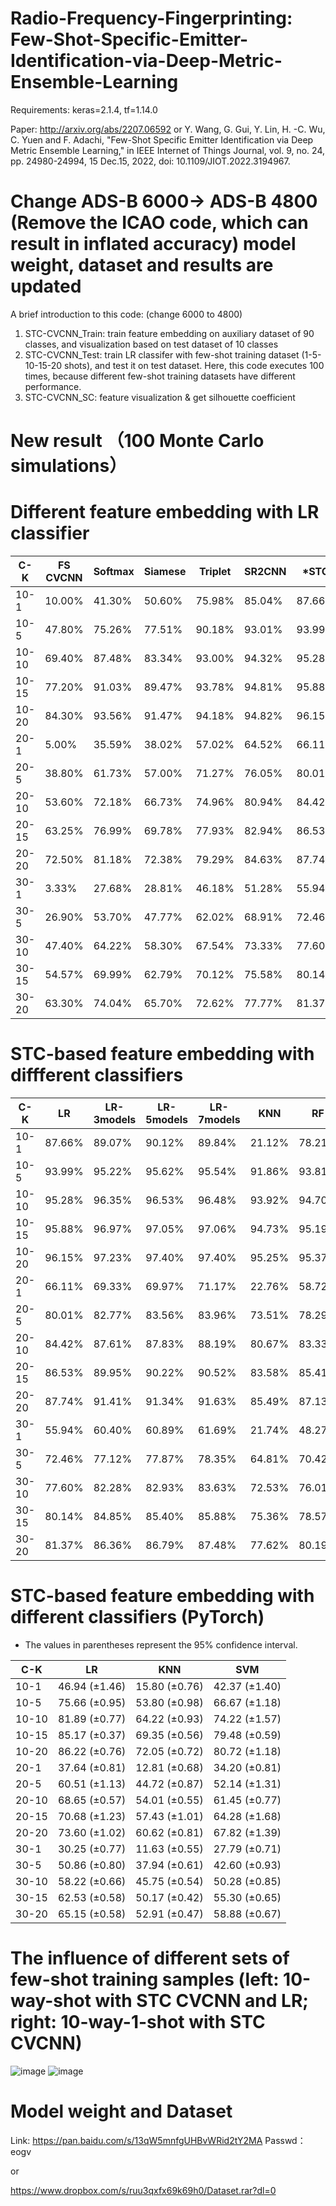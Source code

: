 # Radio-Frequency-Fingerprinting: Few-Shot-Specific-Emitter-Identification-via-Deep-Metric-Ensemble-Learning

Requirements: keras=2.1.4, tf=1.14.0

Paper: http://arxiv.org/abs/2207.06592 or Y. Wang, G. Gui, Y. Lin, H. -C. Wu, C. Yuen and F. Adachi, "Few-Shot Specific Emitter Identification via Deep Metric Ensemble Learning," in IEEE Internet of Things Journal, vol. 9, no. 24, pp. 24980-24994, 15 Dec.15, 2022, doi: 10.1109/JIOT.2022.3194967.

# Change ADS-B 6000-> ADS-B 4800 (Remove the ICAO code, which can result in inflated accuracy) model weight, dataset and results are updated
A brief introduction to this code: (change 6000 to 4800)
1. STC-CVCNN_Train: train feature embedding on auxiliary dataset of 90 classes, and visualization based on test dataset of 10 classes
2. STC-CVCNN_Test: train LR classifer with few-shot training dataset (1-5-10-15-20 shots), and test it on test dataset. Here, this code executes 100 times, because different few-shot training datasets have different performance.
3. STC-CVCNN_SC: feature visualization & get silhouette coefficient

# New result （100 Monte Carlo simulations）
# Different feature embedding with LR classifier
|	C-K	|	FS CVCNN	|	Softmax	|	Siamese	|	Triplet	|	SR2CNN	|	*STC	|	ST	|	SC	|
|	----	|	----	|	----	|	----	|	----	|	----	|	----	|	----	|	----	|
|	10-1	|	10.00%	|	41.30%	|	50.60%	|	75.98%	|	85.04%	|	87.66%	|	73.35%	|	85.37%	|
|	10-5	|	47.80%	|	75.26%	|	77.51%	|	90.18%	|	93.01%	|	93.99%	|	88.66%	|	93.05%	|
|	10-10	|	69.40%	|	87.48%	|	83.34%	|	93.00%	|	94.32%	|	95.28%	|	92.31%	|	94.04%	|
|	10-15	|	77.20%	|	91.03%	|	89.47%	|	93.78%	|	94.81%	|	95.88%	|	93.29%	|	94.45%	|
|	10-20	|	84.30%	|	93.56%	|	91.47%	|	94.18%	|	94.82%	|	96.15%	|	94.34%	|	94.99%	|
|	20-1	|	5.00%	|	35.59%	|	38.02%	|	57.02%	|	64.52%	|	66.11%	|	51.33%	|	61.20%	|
|	20-5	|	38.80%	|	61.73%	|	57.00%	|	71.27%	|	76.05%	|	80.01%	|	71.37%	|	75.50%	|
|	20-10	|	53.60%	|	72.18%	|	66.73%	|	74.96%	|	80.94%	|	84.42%	|	77.46%	|	79.05%	|
|	20-15	|	63.25%	|	76.99%	|	69.78%	|	77.93%	|	82.94%	|	86.53%	|	81.06%	|	81.22%	|
|	20-20	|	72.50%	|	81.18%	|	72.38%	|	79.29%	|	84.63%	|	87.74%	|	83.02%	|	82.59%	|
|	30-1	|	3.33%	|	27.68%	|	28.81%	|	46.18%	|	51.28%	|	55.94%	|	41.81%	|	52.04%	|
|	30-5	|	26.90%	|	53.70%	|	47.77%	|	62.02%	|	68.91%	|	72.46%	|	61.40%	|	66.20%	|
|	30-10	|	47.40%	|	64.22%	|	58.30%	|	67.54%	|	73.33%	|	77.60%	|	68.96%	|	71.22%	|
|	30-15	|	54.57%	|	69.99%	|	62.79%	|	70.12%	|	75.58%	|	80.14%	|	73.68%	|	73.89%	|
|	30-20	|	63.30%	|	74.04%	|	65.70%	|	72.62%	|	77.77%	|	81.37%	|	76.20%	|	75.52%	|

# STC-based feature embedding with diffferent classifiers
|	C-K	|	LR	|	LR-3models	|	LR-5models	|	LR-7models	|	KNN	|	RF	|	SVM
|	---- |	----	|	----	|	----	|	----	|	----	|	----	|	----
|	10-1	|	87.66%	|	89.07%	|	90.12%	|	89.84%	|	21.12%	|	78.21%	|	86.75%
|	10-5	|	93.99%	|	95.22%	|	95.62%	|	95.54%	|	91.86%	|	93.81%	|	93.48%
|	10-10	|	95.28%	|	96.35%	|	96.53%	|	96.48%	|	93.92%	|	94.70%	|	94.33%
|	10-15	|	95.88%	|	96.97%	|	97.05%	|	97.06%	|	94.73%	|	95.19%	|	94.88%
|	10-20	|	96.15%	|	97.23%	|	97.40%	|	97.40%	|	95.25%	|	95.37%	|	95.22%
|	20-1	|	66.11%	|	69.33%	|	69.97%	|	71.17%	|	22.76%	|	58.72%	|	65.24%
|	20-5	|	80.01%	|	82.77%	|	83.56%	|	83.96%	|	73.51%	|	78.29%	|	77.26%
|	20-10	|	84.42%	|	87.61%	|	87.83%	|	88.19%	|	80.67%	|	83.33%	|	81.65%
|	20-15	|	86.53%	|	89.95%	|	90.22%	|	90.52%	|	83.58%	|	85.41%	|	84.45%
|	20-20	|	87.74%	|	91.41%	|	91.34%	|	91.63%	|	85.49%	|	87.13%	|	86.04%
|	30-1	|	55.94%	|	60.40%	|	60.89%	|	61.69%	|	21.74%	|	48.27%	|	54.74%
|	30-5	|	72.46%	|	77.12%	|	77.87%	|	78.35%	|	64.81%	|	70.42%	|	68.95%
|	30-10	|	77.60%	|	82.28%	|	82.93%	|	83.63%	|	72.53%	|	76.01%	|	74.52%
|	30-15	|	80.14%	|	84.85%	|	85.40%	|	85.88%	|	75.36%	|	78.57%	|	77.51%
|	30-20	|	81.37%	|	86.36%	|	86.79%	|	87.48%	|	77.62%	|	80.19%	|	79.26%

# STC-based feature embedding with different classifiers (PyTorch)
* The values in parentheses represent the 95% confidence interval.

|	C-K	 |	 LR	 |	KNN	 |	SVM	 |
|	---- |	---- |	---- |	---- |
|	10-1	|	46.94  (±1.46) 	|	15.80  (±0.76)	|	42.37  (±1.40)	|
|	10-5	|	75.66  (±0.95)	|	53.80  (±0.98)	|	66.67  (±1.18)	|
|	10-10	|	81.89  (±0.77)	|	64.22  (±0.93)	|	74.22  (±1.57)	|
|	10-15	|	85.17  (±0.37)	|	69.35  (±0.56) 	|	79.48  (±0.59)	|
|	10-20	|	86.22  (±0.76)	|	72.05  (±0.72) 	|	80.72  (±1.18)	|
|	20-1	|	37.64  (±0.81)	|	12.81  (±0.68)	|	34.20  (±0.81)	|
|	20-5	|	60.51  (±1.13)	|	44.72  (±0.87)	|	52.14  (±1.31)	|
|	20-10	|	68.65  (±0.57)	|	54.01  (±0.55)	|	61.45  (±0.77) 	|
|	20-15	|	70.68  (±1.23) 	|	57.43  (±1.01) 	|	64.28  (±1.68) 	|
|	20-20	|	73.60  (±1.02) 	|	60.62  (±0.81)	|	67.82  (±1.39)	|
|	30-1	|	30.25  (±0.77) 	|	11.63  (±0.55) 	|	27.79  (±0.71)	|
|	30-5	|	50.86  (±0.80) 	|	37.94  (±0.61)	|	42.60  (±0.93)	|
|	30-10	|	58.22  (±0.66)	|	45.75  (±0.54)	|	50.28  (±0.85)	|
|	30-15	|	62.53  (±0.58)	|	50.17  (±0.42)	|	55.30  (±0.65)	|
|	30-20	|	65.15  (±0.58)	|	52.91  (±0.47)	|	58.88  (±0.67)	|

# The influence of different sets of few-shot training samples (left: 10-way-shot with STC CVCNN and LR; right: 10-way-1-shot with STC CVCNN)
![image](https://user-images.githubusercontent.com/107237593/211043674-bd5b21e6-e5f7-4208-9298-787d90820bf4.png)
![image](https://user-images.githubusercontent.com/107237593/211043693-e96c4216-1498-4445-a9d1-2d4c3a171a1b.png)

# Model weight and Dataset
Link: https://pan.baidu.com/s/13qW5mnfgUHBvWRid2tY2MA 
Passwd：eogv

or 

https://www.dropbox.com/s/ruu3qxfx69k69h0/Dataset.rar?dl=0
